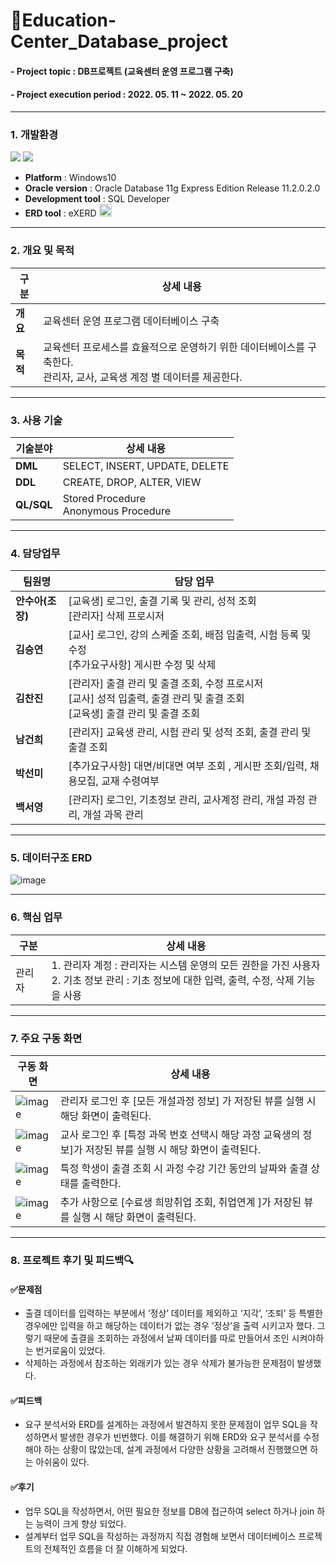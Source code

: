 # 🏫Education-Center_Database_project
#### - Project topic : DB프로젝트 (교육센터 운영 프로그램 구축)
#### - Project execution period : 2022. 05. 11 ~ 2022. 05. 20
-----------------------
### 1. 개발환경
<img src="https://img.shields.io/badge/Windows10-0078D6?style=flat&logo=Windows&logoColor=white"/> <img src="https://img.shields.io/badge/Oracle-F80000?style=flat&logo=Oracle&logoColor=white"/>
-	**Platform** : Windows10
-	**Oracle version** : Oracle Database 11g Express Edition Release 11.2.0.2.0
-	**Development tool** : SQL Developer
-	**ERD tool** : eXERD <img src = "https://user-images.githubusercontent.com/97499271/166865359-0b33d34d-b67b-45e5-8eeb-07e608f193b4.png" width="20" height="20"/>
-----------------------
### 2. 개요 및 목적
|**구분**|**상세 내용**|
|------|-------------|
|**개요**|교육센터 운영 프로그램 데이터베이스 구축|
|**목적**|교육센터 프로세스를 효율적으로 운영하기 위한 데이터베이스를 구축한다. <br> 관리자, 교사, 교육생 계정 별 데이터를 제공한다.|
-----------------------
### 3. 사용 기술

|**기술분야**|**상세 내용**|
|------|-------------|
|**DML**|SELECT, INSERT, UPDATE, DELETE|
|**DDL**|CREATE, DROP, ALTER, VIEW|
|**QL/SQL**|Stored Procedure <br> Anonymous Procedure|

-----------------------
### 4. 담당업무
|**팀원명**|**담당 업무**|
|------|-------------|
|**안수아(조장)**|[교육생] 로그인, 출결 기록 및 관리, 성적 조회 <br> [관리자] 삭제 프로시저|
|**김승연**|[교사] 로그인, 강의 스케줄 조회, 배점 입출력, 시험 등록 및 수정 <br> [추가요구사항] 게시판 수정 및 삭제
|**김찬진**|[관리자] 출결 관리 및 출결 조회, 수정 프로시저 <br> [교사] 성적 입출력, 출결 관리 및 출결 조회 <br> [교육생] 출결 관리 및 출결 조회|
|**남건희**|[관리자] 교육생 관리, 시험 관리 및 성적 조회, 출결 관리 및 출결 조회|
|**박선미**|[추가요구사항] 대면/비대면 여부 조회 , 게시판 조회/입력, 채용모집, 교재 수령여부 |
|**백서영**|[관리자] 로그인, 기초정보 관리, 교사계정 관리, 개설 과정 관리, 개설 과목 관리|
-----------------------
### 5. 데이터구조 ERD

![image](https://user-images.githubusercontent.com/97499271/169272854-c5483f05-6297-4578-a8b1-7c2c4aca6604.png)

-----------------------
### 6. 핵심 업무
|**구분**|**상세 내용**|
|------|------------|
|관리자|1. 관리자 계정 : 관리자는 시스템 운영의 모든 권한을 가진 사용자 <br> 2. 기초 정보 관리 : 기초 정보에 대한 입력, 출력, 수정, 삭제 기능을 사용|

-----------------------
### 7. 주요 구동 화면
|**구동 화면**|**상세 내용**|
|------|------------|
|![image](https://user-images.githubusercontent.com/97499271/169275476-821770e8-9ca6-40a0-bd12-4d1e365aa08c.png)|관리자 로그인 후 [모든 개설과정 정보] 가 저장된 뷰를 실행 시 해당 화면이 출력된다.|
|![image](https://user-images.githubusercontent.com/97499271/169275566-df72eaff-5993-458a-8cf4-2399af482bb2.png)|교사 로그인 후 [특정 과목 번호 선택시 해당 과정 교육생의 정보]가 저장된 뷰를 실행 시 해당 화면이 출력된다.|
|![image](https://user-images.githubusercontent.com/97499271/169275649-aed78dee-6b0c-409c-90ad-f602d134ae8e.png)|특정 학생이 출결 조회 시 과정 수강 기간 동안의 날짜와 출결 상태를 출력한다.|
|![image](https://user-images.githubusercontent.com/97499271/169275681-09e135b6-0dce-49ff-83fe-7e8a45c23076.png)|추가 사항으로 [수료생 희망취업 조회, 취업연계 ]가 저장된 뷰를 실행 시 해당 화면이 출력된다.|

-----------------------
### 8. 프로젝트 후기 및 피드백🔍
#### ✅문제점
- 출결 데이터를 입력하는 부분에서 ‘정상’ 데이터를 제외하고 ‘지각’, ‘조퇴’ 등 특별한 경우에만 입력을 하고 해당하는 데이터가 없는 경우 ‘정상’을 출력 시키고자 했다. 그렇기 때문에 출결을 조회하는 과정에서 날짜 데이터를 따로 만들어서 조인 시켜야하는 번거로움이 있었다.
- 삭제하는 과정에서 참조하는 외래키가 있는 경우 삭제가 불가능한 문제점이 발생했다.
#### ✅피드백
- 요구 분석서와 ERD를 설계하는 과정에서 발견하지 못한 문제점이 업무 SQL을 작성하면서 발생한 경우가 빈번했다. 이를 해결하기 위해 ERD와 요구 분석서를 수정해야 하는 상황이 많았는데, 설계 과정에서 다양한 상황을 고려해서 진행했으면 하는 아쉬움이 있다.
#### ✅후기
- 업무 SQL을 작성하면서, 어떤 필요한 정보를 DB에 접근하여 select 하거나 join 하는 능력이 크게 향상 되었다.
- 설계부터 업무 SQL을 작성하는 과정까지 직접 경험해 보면서 데이터베이스 프로젝트의 전체적인 흐름을 더 잘 이해하게 되었다.

